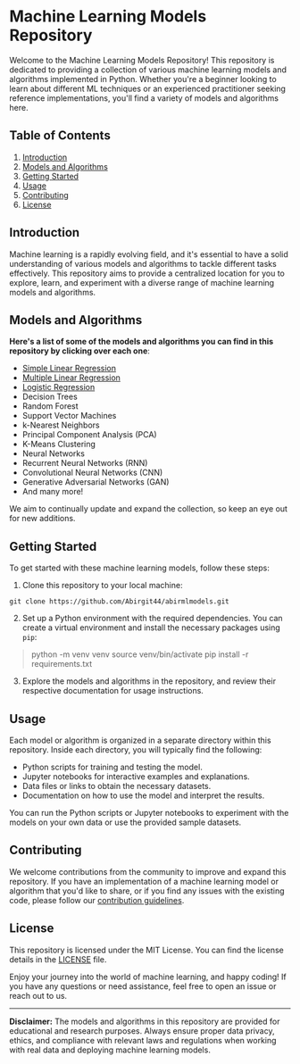 # Machine Learning Models Repository

Welcome to the Machine Learning Models Repository! This repository is dedicated to providing a collection of various machine learning models and algorithms implemented in Python. Whether you're a beginner looking to learn about different ML techniques or an experienced practitioner seeking reference implementations, you'll find a variety of models and algorithms here.

## Table of Contents

1. [Introduction](#introduction)
2. [Models and Algorithms](#models-and-algorithms)
3. [Getting Started](#getting-started)
4. [Usage](#usage)
5. [Contributing](#contributing)
6. [License](#license)

## Introduction

Machine learning is a rapidly evolving field, and it's essential to have a solid understanding of various models and algorithms to tackle different tasks effectively. This repository aims to provide a centralized location for you to explore, learn, and experiment with a diverse range of machine learning models and algorithms.

## Models and Algorithms

**Here's a list of some of the models and algorithms you can find in this repository by clicking over each one**:

- [Simple Linear Regression](https://github.com/Abirgit44/abirmlmodels/blob/main/Machine%20Learning%20Notebooks/Simple%20Linear%20Regression.ipynb)
- [Multiple Linear Regression](https://github.com/Abirgit44/abirmlmodels/blob/main/Machine%20Learning%20Notebooks/Multiple%20Linear%20Regression.ipynb)
- [Logistic Regression](https://github.com/Abirgit44/abirmlmodels/blob/main/Machine%20Learning%20Notebooks/Logistic_Regression.ipynb)
- Decision Trees
- Random Forest
- Support Vector Machines
- k-Nearest Neighbors
- Principal Component Analysis (PCA)
- K-Means Clustering
- Neural Networks
- Recurrent Neural Networks (RNN)
- Convolutional Neural Networks (CNN)
- Generative Adversarial Networks (GAN)
- And many more!

We aim to continually update and expand the collection, so keep an eye out for new additions.

## Getting Started

To get started with these machine learning models, follow these steps:

1. Clone this repository to your local machine:

```git clone https://github.com/Abirgit44/abirmlmodels.git```


2. Set up a Python environment with the required dependencies. You can create a virtual environment and install the necessary packages using `pip`:

>python -m venv venv
>source venv/bin/activate
>pip install -r requirements.txt


3. Explore the models and algorithms in the repository, and review their respective documentation for usage instructions.

## Usage

Each model or algorithm is organized in a separate directory within this repository. Inside each directory, you will typically find the following:

- Python scripts for training and testing the model.
- Jupyter notebooks for interactive examples and explanations.
- Data files or links to obtain the necessary datasets.
- Documentation on how to use the model and interpret the results.

You can run the Python scripts or Jupyter notebooks to experiment with the models on your own data or use the provided sample datasets.

## Contributing

We welcome contributions from the community to improve and expand this repository. If you have an implementation of a machine learning model or algorithm that you'd like to share, or if you find any issues with the existing code, please follow our [contribution guidelines](CONTRIBUTING.md).

## License

This repository is licensed under the MIT License. You can find the license details in the [LICENSE](LICENSE) file.

Enjoy your journey into the world of machine learning, and happy coding! If you have any questions or need assistance, feel free to open an issue or reach out to us.

---

**Disclaimer:** The models and algorithms in this repository are provided for educational and research purposes. Always ensure proper data privacy, ethics, and compliance with relevant laws and regulations when working with real data and deploying machine learning models.
